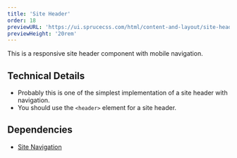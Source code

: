 ```yaml
---
title: 'Site Header'
order: 18
previewURL: 'https://ui.sprucecss.com/html/content-and-layout/site-header-preview.html'
previewHeight: '20rem'
---
```


<p class="lead">This is a responsive site header component with mobile navigation.</p>

## Technical Details

- Probably this is one of the simplest implementation of a site header with navigation.
- You should use the `<header>` element for a site header.

## Dependencies

- [Site Navigation](/ui/navigation/site-navigation)
